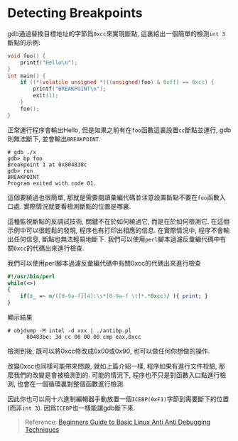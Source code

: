 # Detecting Breakpoints

gdb通過替換目標地址的字節爲`0xcc`來實現斷點, 這裏給出一個簡單的檢測`int 3`斷點的示例:

``` c
void foo() {
    printf("Hello\n");
}
int main() {
    if ((*(volatile unsigned *)((unsigned)foo) & 0xff) == 0xcc) {
        printf("BREAKPOINT\n");
        exit(1);
    }
    foo();
}
```

正常運行程序會輸出Hello, 但是如果之前有在`foo`函數這裏設置`cc`斷點並運行, gdb則無法斷下, 並會輸出`BREAKPOINT`. 

```
# gdb ./x
gdb> bp foo
Breakpoint 1 at 0x804838c
gdb> run
BREAKPOINT
Program exited with code 01.
```

這個要繞過也很簡單, 那就是需要閱讀彙編代碼並注意設置斷點不要在`foo`函數入口處. 實際情況就要看檢測斷點的位置是哪裏.

這種監視斷點的反調試技術, 關鍵不在於如何繞過它, 而是在於如何檢測它. 在這個示例中可以很輕鬆的發現, 程序也有打印出相應的信息. 在實際情況中, 程序不會輸出任何信息, 斷點也無法輕易地斷下. 我們可以使用`perl`腳本過濾反彙編代碼中有關`0xcc`的代碼出來進行檢查.

我們可以使用perl腳本過濾反彙編代碼中有關0xcc的代碼出來進行檢查


``` perl
#!/usr/bin/perl
while(<>)
{
    if($_ =~ m/([0-9a-f][4]:\s*[0-9a-f \t]*.*0xcc)/ ){ print; }
}
```

顯示結果

```
# objdump -M intel -d xxx | ./antibp.pl
      80483be: 3d cc 00 00 00 cmp eax,0xcc
```

檢測到後, 既可以將0xcc修改成0x00或0x90, 也可以做任何你想做的操作.

改變0xcc也同樣可能帶來問題, 就如上篇介紹一樣, 程序如果有進行文件校驗, 那麼我們的改變是會被檢測到的. 可能的情況下, 程序也不只是對函數入口點進行檢測, 也會在一個循環裏對整個函數進行檢測.

因此你也可以用十六進制編輯器手動放置一個`ICEBP(0xF1)`字節到需要斷下的位置(而非`int 3`). 因爲`ICEBP`也一樣能讓gdb斷下來.



> Reference: [Beginners Guide to Basic Linux Anti Anti Debugging Techniques](http://www.stonedcoder.org/~kd/lib/14-61-1-PB.pdf)